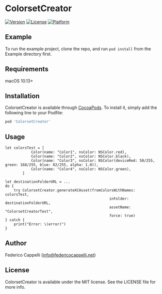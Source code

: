 # ColorsetCreator

[![Version](https://img.shields.io/cocoapods/v/ColorsetCreator.svg?style=flat)](https://cocoapods.org/pods/ColorsetCreator)
[![License](https://img.shields.io/cocoapods/l/ColorsetCreator.svg?style=flat)](https://cocoapods.org/pods/ColorsetCreator)
[![Platform](https://img.shields.io/cocoapods/p/ColorsetCreator.svg?style=flat)](https://cocoapods.org/pods/ColorsetCreator)

## Example

To run the example project, clone the repo, and run `pod install` from the Example directory first.

## Requirements

macOS 10.13+

## Installation

ColorsetCreator is available through [CocoaPods](https://cocoapods.org). To install
it, simply add the following line to your Podfile:

```ruby
pod 'ColorsetCreator'
```

## Usage

```
let colorsTest = [
            Color(name: "Color1", nsColor: NSColor.red),
            Color(name: "Color2", nsColor: NSColor.black),
            Color(name: "Color3", nsColor: NSColor(deviceRed: 50/255, green: 168/255, blue: 82/255, alpha: 1.0)),
            Color(name: "Color4", nsColor: NSColor.green),
        ]
        
let destinationFolderURL = ...
do {
	try ColorsetCreator.generateXCAsset(fromColorsWithNames: colorsTest,
                                                inFolder: destinationFolderURL,
                                                assetName: "ColorsetCreatorTest",
                                                force: true)
} catch {
	print("Error: \(error)")
}
```


## Author

Federico Cappelli (info@federicocappelli.net)

## License

ColorsetCreator is available under the MIT license. See the LICENSE file for more info.
